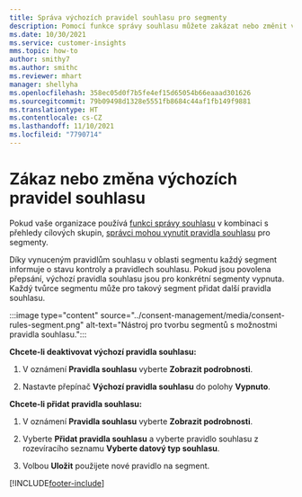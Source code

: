 ```yaml
---
title: Správa výchozích pravidel souhlasu pro segmenty
description: Pomocí funkce správy souhlasu můžete zakázat nebo změnit výchozí pravidla souhlasu, pokud jsou povolena přepsání.
ms.date: 10/30/2021
ms.service: customer-insights
mms.topic: how-to
author: smithy7
ms.author: smithc
ms.reviewer: mhart
manager: shellyha
ms.openlocfilehash: 358ec05d0f7b5fe4ef15d65054b66eaaad301626
ms.sourcegitcommit: 79b09498d1328e5551fb8684c44af1fb149f9881
ms.translationtype: HT
ms.contentlocale: cs-CZ
ms.lasthandoff: 11/10/2021
ms.locfileid: "7790714"
---
```

# <a name="disable-or-change-default-consent-rules"></a>Zákaz nebo změna výchozích pravidel souhlasu

Pokud vaše organizace používá [funkci správy souhlasu](../consent-management/overview.md) v kombinaci s přehledy cílových skupin, [správci mohou vynutit pravidla souhlasu](activate-consent.md) pro segmenty. 

Díky vynuceným pravidlům souhlasu v oblasti segmentu každý segment informuje o stavu kontroly a pravidlech souhlasu. Pokud jsou povolena přepsání, výchozí pravidla souhlasu jsou pro konkrétní segmenty vypnuta. Každý tvůrce segmentu může pro takový segment přidat další pravidla souhlasu. 

:::image type="content" source="../consent-management/media/consent-rules-segment.png" alt-text="Nástroj pro tvorbu segmentů s možnostmi pravidla souhlasu.":::

**Chcete-li deaktivovat výchozí pravidla souhlasu:**

1. V oznámení **Pravidla souhlasu** vyberte **Zobrazit podrobnosti**. 

1. Nastavte přepínač **Výchozí pravidla souhlasu** do polohy **Vypnuto**.

**Chcete-li přidat pravidla souhlasu:**

1. V oznámení **Pravidla souhlasu** vyberte **Zobrazit podrobnosti**. 

1. Vyberte **Přidat pravidla souhlasu** a vyberte pravidlo souhlasu z rozevíracího seznamu **Vyberte datový typ souhlasu**.

1. Volbou **Uložit** použijete nové pravidlo na segment.

[!INCLUDE[footer-include](../includes/footer-banner.md)] 
